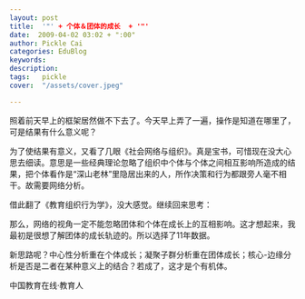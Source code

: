```yaml
---
layout: post  
title:  '"' + 个体＆团体的成长  + '"'
date:  2009-04-02 03:02 + ":00" 
author: Pickle Cai  
categories: EduBlog  
keywords: 
description:   
tags:	pickle   
cover:  "/assets/cover.jpeg"  

---  
```

    
照着前天早上的框架居然做不下去了。今天早上弄了一遍，操作是知道在哪里了，可是结果有什么意义呢？



为了使结果有意义，又看了几眼《社会网络与组织》。真是宝书，可惜现在没大心思去细读。意思是一些经典理论忽略了组织中个体与个体之间相互影响所造成的结果，把个体看作是“深山老林”里隐居出来的人，所作决策和行为都跟旁人毫不相干。故需要网络分析。



借此翻了《教育组织行为学》，没大感觉。继续回来思考：



那么，网络的视角一定不能忽略团体和个体在成长上的互相影响。这才想起来，我最初是很想了解团体的成长轨迹的。所以选择了11年数据。



新思路呢？中心性分析重在个体成长；凝聚子群分析重在团体成长；核心-边缘分析是否是二者在某种意义上的结合？若成了，这才是个有机体。



		    
 中国教育在线·教育人

